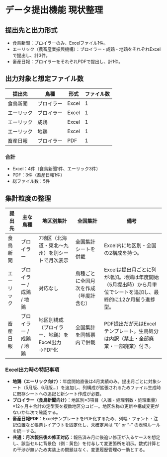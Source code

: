 # データ提出機能 現状整理

## 提出先と出力形式
- 食鳥新聞：ブロイラーのみ、Excelファイル1件。
- エーリック（農畜産業振興機構）：ブロイラー・成鶏・地鶏をそれぞれExcelで提出し、計3件。
- 畜産日報：ブロイラーをそれぞれPDFで提出し、計1件。

## 出力対象と想定ファイル数
| 提出先 | 鳥種 | 形式 | ファイル数 |
| --- | --- | --- | --- |
| 食鳥新聞 | ブロイラー | Excel | 1 |
| エーリック | ブロイラー | Excel | 1 |
| エーリック | 成鶏 | Excel | 1 |
| エーリック | 地鶏 | Excel | 1 |
| 畜産日報 | ブロイラー | PDF | 1 |

### 合計
- Excel：4件（食鳥新聞1件、エーリック3件）
- PDF：3件（畜産日報1件）
- 総ファイル数：5件

## 集計粒度の整理
| 提出先 | 主な鳥種 | 地区別集計 | 全国集計 | 備考 |
| --- | --- | --- | --- | --- |
| 食鳥新聞 | ブロイラー | 7地区（北海道・東北〜九州）を別シートで月次表示 | 全国集計シートを併載 | Excel内に地区別・全国の2構成を持つ。
| エーリック | ブロイラー / 成鶏 / 地鶏 | 対応なし | 鳥種ごとに全国月次を作成（年度計含む） | Excelは提出月ごとに列が増加。地鶏は年度開始（5月提出時）から月単位でシートを追加し、最終的に12か月揃う進捗型。
| 畜産日報 | ブロイラー / 成鶏 / 地鶏 | 地区別構成（ブロイラー、地鶏）をExcel出力→PDF化 | 全国集計を同帳票内で併載 | PDF提出だが元はExcelテンプレート。生鳥処分は内訳（禁止・全部廃棄・一部廃棄）付き。

### Excel出力時の特記事項
- **地鶏（エーリック向け）**：年度開始直後は4月実績のみ。提出月ごとに対象シート（5月版、6月版…）を追加し、列構成が拡張されるためファイル生成時に既存シートへの追記と新シート作成が必要。
- **ブロイラー（食鳥新聞向け）**：地区別×3項目（入雛・処理羽数・処理重量）×12ヶ月＋合計の定型表を複数地区分コピー。地区名称の更新や構成変更がないか年次で確認する。
- **畜産日報PDF**：ExcelテンプレートをPDF化するため、列幅・フォント・注記位置など帳票レイアウトを固定化し、未確定月は “0” or “-” の表現ルールを統一する。
- **共通：月次報告後の修正対応**：報告済み月に後追い修正が入るケースを想定し、該当セルに背景色（例：黄色）を付与して変更箇所を明示。数式計算との干渉が無いため実装上の問題はなく、変更履歴管理の一助とする。

